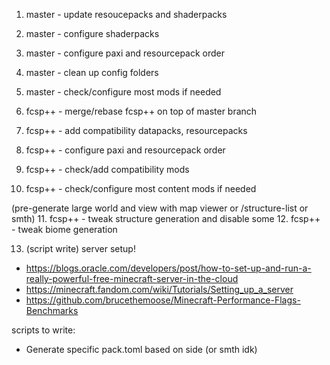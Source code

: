 1. master - update resoucepacks and shaderpacks
2. master - configure shaderpacks
3. master - configure paxi and resourcepack order
4. master - clean up config folders
5. master - check/configure most mods if needed

6. fcsp++ - merge/rebase fcsp++ on top of master branch

7. fcsp++ - add compatibility datapacks, resourcepacks
8. fcsp++ - configure paxi and resourcepack order
9. fcsp++ - check/add compatibility mods
10. fcsp++ - check/configure most content mods if needed

(pre-generate large world and view with map viewer or /structure-list or smth)
11. fcsp++ -  tweak structure generation and disable some
12. fcsp++ - tweak biome generation

13. (script write) server setup!
- https://blogs.oracle.com/developers/post/how-to-set-up-and-run-a-really-powerful-free-minecraft-server-in-the-cloud
- https://minecraft.fandom.com/wiki/Tutorials/Setting_up_a_server
- https://github.com/brucethemoose/Minecraft-Performance-Flags-Benchmarks

scripts to write:
- Generate specific pack.toml based on side (or smth idk)
